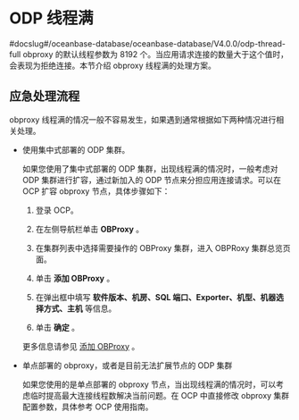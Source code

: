 ODP 线程满
===========================

#docslug#/oceanbase-database/oceanbase-database/V4.0.0/odp-thread-full
obproxy 的默认线程参数为 8192 个。当应用请求连接的数量大于这个值时，会表现为拒绝连接。本节介绍 obproxy 线程满的处理方案。

应急处理流程
---------------------------

obproxy 线程满的情况一般不容易发生，如果遇到通常根据如下两种情况进行相关处理。

* 使用集中式部署的 ODP 集群。

  如果您使用了集中式部署的 ODP 集群，出现线程满的情况时，一般考虑对 ODP 集群进行扩容，通过新加入的 ODP 节点来分担应用连接请求。可以在 OCP 扩容 obproxy 节点，具体步骤如下：

  1. 登录 OCP。

  2. 在左侧导航栏单击 **OBProxy** 。

  3. 在集群列表中选择需要操作的 OBProxy 集群，进入 OBPRoxy 集群总览页面。

  4. 单击 **添加 OBProxy** 。

  5. 在弹出框中填写 **软件版本、机房、SQL 端口、Exporter、机型、机器选择方式、主机** 等信息。

  6. 单击 **确定** 。

  更多信息请参见 [添加 OBProxy](../../../../5.database-connection-and-routing/2.obproxy-management/3.obproxy-management-2/1.add-obproxy-1.md) 。
  
* 单点部署的 obproxy，或者是目前无法扩展节点的 ODP 集群

  如果您使用的是单点部署的 obproxy 节点，当出现线程满的情况时，可以考虑临时提高最大连接线程数解决当前问题。在 OCP 中直接修改 obproxy 集群配置参数，具体参考 OCP 使用指南。
